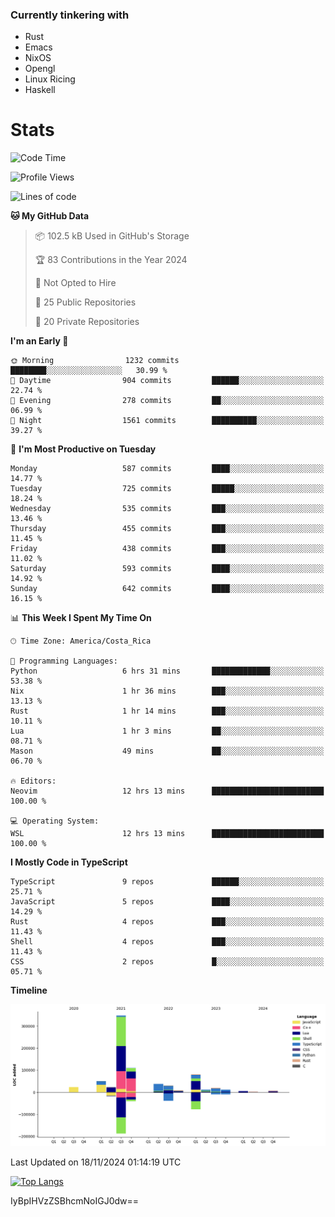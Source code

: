### Currently tinkering with
 - Rust
 - Emacs
 - NixOS
 - Opengl
 - Linux Ricing
 - Haskell

# Stats
<!--START_SECTION:waka-->
![Code Time](http://img.shields.io/badge/Code%20Time-950%20hrs%2026%20mins-blue)

![Profile Views](http://img.shields.io/badge/Profile%20Views-0-blue)

![Lines of code](https://img.shields.io/badge/From%20Hello%20World%20I%27ve%20Written-764.0%20thousand%20lines%20of%20code-blue)

**🐱 My GitHub Data** 

> 📦 102.5 kB Used in GitHub's Storage 
 > 
> 🏆 83 Contributions in the Year 2024
 > 
> 🚫 Not Opted to Hire
 > 
> 📜 25 Public Repositories 
 > 
> 🔑 20 Private Repositories 
 > 
**I'm an Early 🐤** 

```text
🌞 Morning                1232 commits        ████████░░░░░░░░░░░░░░░░░   30.99 % 
🌆 Daytime                904 commits         ██████░░░░░░░░░░░░░░░░░░░   22.74 % 
🌃 Evening                278 commits         ██░░░░░░░░░░░░░░░░░░░░░░░   06.99 % 
🌙 Night                  1561 commits        ██████████░░░░░░░░░░░░░░░   39.27 % 
```
📅 **I'm Most Productive on Tuesday** 

```text
Monday                   587 commits         ████░░░░░░░░░░░░░░░░░░░░░   14.77 % 
Tuesday                  725 commits         █████░░░░░░░░░░░░░░░░░░░░   18.24 % 
Wednesday                535 commits         ███░░░░░░░░░░░░░░░░░░░░░░   13.46 % 
Thursday                 455 commits         ███░░░░░░░░░░░░░░░░░░░░░░   11.45 % 
Friday                   438 commits         ███░░░░░░░░░░░░░░░░░░░░░░   11.02 % 
Saturday                 593 commits         ████░░░░░░░░░░░░░░░░░░░░░   14.92 % 
Sunday                   642 commits         ████░░░░░░░░░░░░░░░░░░░░░   16.15 % 
```


📊 **This Week I Spent My Time On** 

```text
🕑︎ Time Zone: America/Costa_Rica

💬 Programming Languages: 
Python                   6 hrs 31 mins       █████████████░░░░░░░░░░░░   53.38 % 
Nix                      1 hr 36 mins        ███░░░░░░░░░░░░░░░░░░░░░░   13.13 % 
Rust                     1 hr 14 mins        ███░░░░░░░░░░░░░░░░░░░░░░   10.11 % 
Lua                      1 hr 3 mins         ██░░░░░░░░░░░░░░░░░░░░░░░   08.71 % 
Mason                    49 mins             ██░░░░░░░░░░░░░░░░░░░░░░░   06.70 % 

🔥 Editors: 
Neovim                   12 hrs 13 mins      █████████████████████████   100.00 % 

💻 Operating System: 
WSL                      12 hrs 13 mins      █████████████████████████   100.00 % 
```

**I Mostly Code in TypeScript** 

```text
TypeScript               9 repos             ██████░░░░░░░░░░░░░░░░░░░   25.71 % 
JavaScript               5 repos             ████░░░░░░░░░░░░░░░░░░░░░   14.29 % 
Rust                     4 repos             ███░░░░░░░░░░░░░░░░░░░░░░   11.43 % 
Shell                    4 repos             ███░░░░░░░░░░░░░░░░░░░░░░   11.43 % 
CSS                      2 repos             █░░░░░░░░░░░░░░░░░░░░░░░░   05.71 % 
```



**Timeline**

![Lines of Code chart](https://raw.githubusercontent.com/PandeCode/PandeCode/main/assets/bar_graph.png)


 Last Updated on 18/11/2024 01:14:19 UTC
<!--END_SECTION:waka-->
<!-- 
[![PandeCode's GitHub stats](https://github-readme-stats.vercel.app/api?username=PandeCode&theme=dracula&hide_border=true&show_icons=true)](https://github.com/anuraghazra/github-readme-stats)
-->
[![Top Langs](https://github-readme-stats.vercel.app/api/top-langs/?username=PandeCode&layout=compact&theme=dracula&hide_border=true)](https://github.com/anuraghazra/github-readme-stats)

IyBpIHVzZSBhcmNoIGJ0dw==
